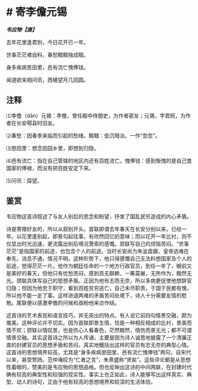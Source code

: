 # # 寄李儋元锡

***韦应物【唐】***

去年花里逢君别，今日花开已一年。

世事茫茫难自料，春愁黯黯独成眠。

身多疾病思田里，邑有流亡愧俸钱。

闻道欲来相问讯，西楼望月几回圆。

## 注释

⑴李儋（dān）元锡：李儋，曾任殿中侍御史，为作者密友；元锡，字君贶，为作者在长安鄠县时旧友。

⑵春愁：因春季来临而引起的愁绪。黯黯：低沉暗淡。一作“忽忽”。

⑶思田里：想念田园乡里，即想到归隐。

⑷邑有流亡：指在自己管辖的地区内还有百姓流亡。愧俸钱：感到惭愧的是自己食国家的俸禄，而没有把百姓安定下来。

⑸问讯：探望。

## 鉴赏

韦应物这首诗叙述了与友人别后的思念和盼望，抒发了国乱民穷造成的内心矛盾。

诗是寄赠好友的，所以从叙别开头。首联即谓去年春天在长安分别以来，已经一年。以花里逢别起，即景勾起往事，有欣然回忆的意味；而以花开一年比衬，则不仅显出时光迅速，更流露出别后境况萧索的感慨。颔联写自己的烦恼苦闷。“世事茫茫”是指国家的前途，也包含个人的前途。当时长安尚为朱泚盘踞，皇帝逃难在奉先，消息不通，情况不明。这种形势下，他只得感慨自己无法料想国家及个人的前途，觉得茫茫一片。他作为朝廷任命的一个地方行政官员，到任一年了，眼前又是美好的春天，但他只有忧愁苦闷，感到百无聊赖，一筹莫展，无所作为，黯然无光。颈联具体写自己的思想矛盾。正因为他有志而无奈，所以多病更促使他想辞官归隐；但因为他忠于职守，看到百姓贫穷逃亡，自己未尽职责，于国于民都有愧，所以他不能一走了事。这样进退两难的矛盾苦闷处境下，诗人十分需要友情的慰勉。尾联便以感激李儋的问候和亟盼他来访作结。

这首诗的艺术表现和语言技巧，并无突出的特点。有人说它前四句情景交融，颇为推美。这种评论并不切实。因为首联即景生情，恰是一种相反相成的比衬，景美而情不欢；颔联以情叹景，也是伤心人看春色，茫然黯然，情伤而景无光；都不可谓情景交融。其实这首诗之所以为人传诵，主要是因为诗人诚恳地披露了一个清廉正直的封建官员的思想矛盾和苦闷，真实地概括出这样的官员有志无奈的典型心情。这首诗的思想境界较高，尤其是“身多疾病思田里，邑有流亡愧俸钱”两句，自宋代以来，甚受赞扬。范仲淹叹为“仁者之言”，朱熹盛称“贤矣”。这些评论都是从思想性着眼的，赞美的是韦应物的思想品格。但也反映出这诗的中间两联，在封建时代确有较高的典型性和较强的现实性。事实上也正如此，诗人能够写出这样真实、典型、动人的诗句，正由于他有较高的思想境界和较深的生活体验。
